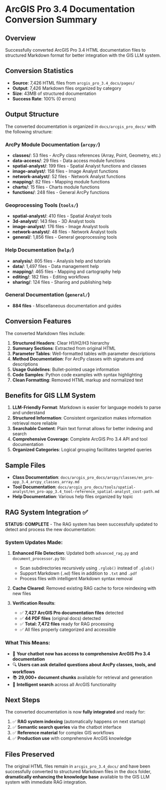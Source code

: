 # ArcGIS Pro 3.4 Documentation Conversion Summary

## Overview
Successfully converted ArcGIS Pro 3.4 HTML documentation files to structured Markdown format for better integration with the GIS LLM system.

## Conversion Statistics
- **Source**: 7,426 HTML files from `arcgis_pro_3.4_docs/pages/`
- **Output**: 7,426 Markdown files organized by category
- **Size**: 43MB of structured documentation
- **Success Rate**: 100% (0 errors)

## Output Structure
The converted documentation is organized in `docs/arcgis_pro_docs/` with the following structure:

### ArcPy Module Documentation (`arcpy/`)
- **classes/**: 53 files - ArcPy class references (Array, Point, Geometry, etc.)
- **data-access/**: 29 files - Data access module functions
- **spatial-analyst/**: 199 files - Spatial Analyst functions and classes
- **image-analyst/**: 158 files - Image Analyst functions
- **network-analyst/**: 52 files - Network Analyst functions
- **mapping/**: 82 files - Mapping module functions
- **charts/**: 15 files - Charts module functions
- **functions/**: 248 files - General ArcPy functions

### Geoprocessing Tools (`tools/`)
- **spatial-analyst/**: 410 files - Spatial Analyst tools
- **3d-analyst/**: 143 files - 3D Analyst tools
- **image-analyst/**: 176 files - Image Analyst tools
- **network-analyst/**: 48 files - Network Analyst tools
- **general/**: 1,856 files - General geoprocessing tools

### Help Documentation (`help/`)
- **analysis/**: 805 files - Analysis help and tutorials
- **data/**: 1,497 files - Data management help
- **mapping/**: 465 files - Mapping and cartography help
- **editing/**: 182 files - Editing workflows
- **sharing/**: 124 files - Sharing and publishing help

### General Documentation (`general/`)
- **884 files** - Miscellaneous documentation and guides

## Conversion Features
The converted Markdown files include:

1. **Structured Headers**: Clear H1/H2/H3 hierarchy
2. **Summary Sections**: Extracted from original HTML
3. **Parameter Tables**: Well-formatted tables with parameter descriptions
4. **Method Documentation**: For ArcPy classes with signatures and descriptions
5. **Usage Guidelines**: Bullet-pointed usage information
6. **Code Samples**: Python code examples with syntax highlighting
7. **Clean Formatting**: Removed HTML markup and normalized text

## Benefits for GIS LLM System
1. **LLM-Friendly Format**: Markdown is easier for language models to parse and understand
2. **Structured Information**: Consistent organization makes information retrieval more reliable
3. **Searchable Content**: Plain text format allows for better indexing and search
4. **Comprehensive Coverage**: Complete ArcGIS Pro 3.4 API and tool documentation
5. **Organized Categories**: Logical grouping facilitates targeted queries

## Sample Files
- **Class Documentation**: `docs/arcgis_pro_docs/arcpy/classes/en_pro-app_3.4_arcpy_classes_array.md`
- **Tool Documentation**: `docs/arcgis_pro_docs/tools/spatial-analyst/en_pro-app_3.4_tool-reference_spatial-analyst_cost-path.md`
- **Help Documentation**: Various help files organized by topic

## RAG System Integration ✅
**STATUS: COMPLETE** - The RAG system has been successfully updated to detect and process the new documentation:

### System Updates Made:
1. **Enhanced File Detection**: Updated both `advanced_rag.py` and `document_processor.py` to:
   - Scan subdirectories recursively using `.rglob()` instead of `.glob()`
   - Support Markdown (`.md`) files in addition to `.txt` and `.pdf`
   - Process files with intelligent Markdown syntax removal

2. **Cache Cleared**: Removed existing RAG cache to force reindexing with new files

3. **Verification Results**:
   - ✅ **7,427 ArcGIS Pro documentation files** detected
   - ✅ **44 PDF files** (original docs) detected  
   - ✅ **Total: 7,472 files** ready for RAG processing
   - ✅ All files properly categorized and accessible

### What This Means:
- 🤖 **Your chatbot now has access to comprehensive ArcGIS Pro 3.4 documentation**
- 🔍 **Users can ask detailed questions about ArcPy classes, tools, and workflows**
- 📚 **29,000+ document chunks** available for retrieval and generation
- 🎯 **Intelligent search** across all ArcGIS functionality

## Next Steps
The converted documentation is now **fully integrated** and ready for:
1. ✅ **RAG system indexing** (automatically happens on next startup)
2. ✅ **Semantic search queries** via the chatbot interface  
3. ✅ **Reference material** for complex GIS workflows
4. ✅ **Production use** with comprehensive ArcGIS knowledge

## Files Preserved
The original HTML files remain in `arcgis_pro_3.4_docs/` and have been successfully converted to structured Markdown files in the docs folder, **dramatically enhancing the knowledge base** available to the GIS LLM system with immediate RAG integration. 